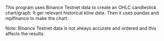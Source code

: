 This program uses Binance Testnet data to create an OHLC candlestick chart/graph. It ger relevant historical kline data. Then it uses pandas and mplfinance to make the chart. 

Note: Binance Testnet data is not always accurate and ordered and this affects the results. 
